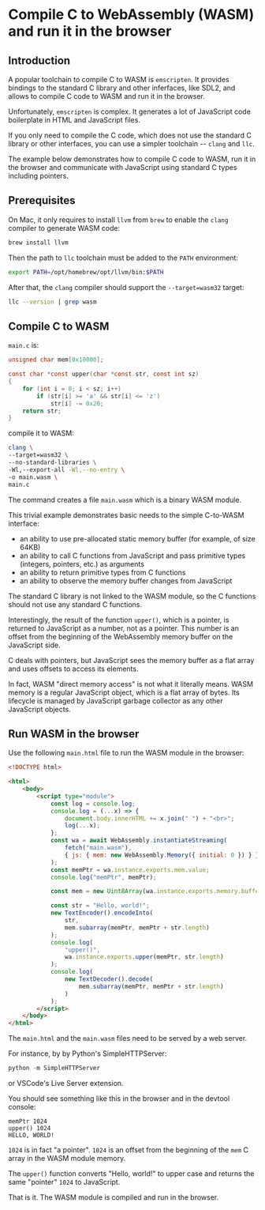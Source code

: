 # Compile C to WebAssembly (WASM) and run it in the browser

## Introduction

A popular toolchain to compile C to WASM is `emscripten`. It provides bindings
to the standard C library and other inferfaces, like SDL2, and allows to compile C code to WASM and run it in the browser.

Unfortunately, `emscripten` is complex. It generates a lot of JavaScript code
boilerplate in HTML and JavaScript files.

If you only need to compile the C code, which does not use the standard C
library or other interfaces, you can use a simpler toolchain -- `clang` and `llc`.

The example below demonstrates how to compile C code to WASM, run it in the
browser and communicate with JavaScript using standard C types including
pointers.

## Prerequisites

On Mac, it only requires to install `llvm` from `brew` to enable the `clang`
compiler to generate WASM code:

```bash
brew install llvm
```

Then the path to `llc` toolchain must be added to the `PATH` environment:

```bash
export PATH=/opt/homebrew/opt/llvm/bin:$PATH
```

After that, the `clang` compiler should support the `--target=wasm32` target:

```bash
llc --version | grep wasm
```

## Compile C to WASM

`main.c` is:

```c
unsigned char mem[0x10000];

const char *const upper(char *const str, const int sz)
{
    for (int i = 0; i < sz; i++)
        if (str[i] >= 'a' && str[i] <= 'z')
            str[i] -= 0x20;
    return str;
}
```

compile it to WASM:

```bash
clang \
--target=wasm32 \
--no-standard-libraries \
-Wl,--export-all -Wl,--no-entry \
-o main.wasm \
main.c
```

The command creates a file `main.wasm` which is a binary WASM module.

This trivial example demonstrates basic needs to the simple C-to-WASM interface:

- an ability to use pre-allocated static memory buffer (for example, of size
  64KB)
- an ability to call C functions from JavaScript and pass primitive types
  (integers, pointers, etc.) as arguments
- an ability to return primitive types from C functions
- an ability to observe the memory buffer changes from JavaScript

The standard C library is not linked to the WASM module, so the C functions
should not use any standard C functions.

Interestingly, the result of the function `upper()`, which is a pointer, is
returned to JavaScript as a number, not as a pointer. This number is an offset
from the beginning of the WebAssembly memory buffer on the JavaScript side.

C deals with pointers, but JavaScript sees the memory buffer as a flat array
and uses offsets to access its elements.

In fact, WASM "direct memory access" is not what it literally means. WASM
memory is a regular JavaScript object, which is a flat array of bytes. Its
lifecycle is managed by JavaScript garbage collector as any other JavaScript
objects.

## Run WASM in the browser

Use the following `main.html` file to run the WASM module in the browser:

```html
<!DOCTYPE html>

<html>
    <body>
        <script type="module">
            const log = console.log;
            console.log = (...x) => {
                document.body.innerHTML += x.join(" ") + "<br>";
                log(...x);
            };
            const wa = await WebAssembly.instantiateStreaming(
                fetch("main.wasm"),
                { js: { mem: new WebAssembly.Memory({ initial: 0 }) } }
            );
            const memPtr = wa.instance.exports.mem.value;
            console.log("memPtr", memPtr);

            const mem = new Uint8Array(wa.instance.exports.memory.buffer);

            const str = "Hello, world!";
            new TextEncoder().encodeInto(
                str,
                mem.subarray(memPtr, memPtr + str.length)
            );
            console.log(
                "upper()",
                wa.instance.exports.upper(memPtr, str.length)
            );
            console.log(
                new TextDecoder().decode(
                    mem.subarray(memPtr, memPtr + str.length)
                )
            );
        </script>
    </body>
</html>
```

The `main.html` and the `main.wasm` files need to be served by a web server.

For instance, by by Python's SimpleHTTPServer:

```python
python -m SimpleHTTPServer
```

or VSCode's Live Server extension.

You should see something like this in the browser and in the devtool console:

```text
memPtr 1024
upper() 1024
HELLO, WORLD!
```

`1024` is in fact "a pointer". `1024` is an offset from the beginning of
the `mem` C array in the WASM module memory.

The `upper()` function converts "Hello, world!" to upper case and returns the
same "pointer" `1024` to JavaScript.

That is it. The WASM module is compiled and run in the browser.
